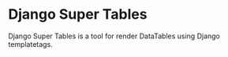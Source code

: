 # Django Super Tables

Django Super Tables is a tool for render DataTables using Django templatetags.
